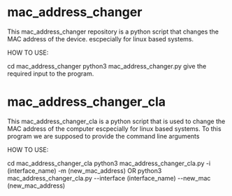 # mac_address_changer
This mac_address_changer repository is a python script that changes the MAC address of the device. escpecially for linux based systems.

HOW TO USE:

  cd mac_address_changer
  python3 mac_address_changer.py
  give the required input to the program.
  
# mac_address_changer_cla
This mac_address_changer_cla is a python script that is used to change the MAC address of the computer escpecially for linux based systems.
To this program we are supposed to provide the command line arguments

HOW TO USE:

  cd mac_address_changer_cla
  python3 mac_address_changer_cla.py -i (interface_name) -m (new_mac_address)
                    OR
  python3 mac_address_changer_cla.py --interface (interface_name) --new_mac (new_mac_address)
  
